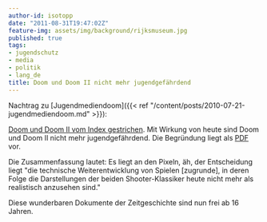 ```yaml
---
author-id: isotopp
date: "2011-08-31T19:47:02Z"
feature-img: assets/img/background/rijksmuseum.jpg
published: true
tags:
- jugendschutz
- media
- politik
- lang_de
title: Doom und Doom II nicht mehr jugendgefährdend
---
```

Nachtrag zu 
[Jugendmediendoom]({{< ref "/content/posts/2010-07-21-jugendmediendoom.md" >}}):

[Doom und Doom II vom Index gestrichen](http://www.golem.de/1108/86095.html). 
Mit Wirkung von heute sind Doom und Doom II nicht mehr jugendgefährdend. Die
Begründung liegt als
[PDF](http://www.bundespruefstelle.de/bpjm/redaktion/PDF-Anlagen/bpjm-aktuell-doom-listenstreichnung-aus-03-11,property=pdf,bereich=bpjm,sprache=de,rwb=true.pdf)
vor. 

Die Zusammenfassung lautet: Es liegt an den Pixeln, äh, der Entscheidung
liegt "die technische Weiterentwicklung von Spielen [zugrunde], in deren
Folge die Darstellungen der beiden Shooter-Klassiker heute nicht mehr als
realistisch anzusehen sind."

Diese wunderbaren Dokumente der Zeitgeschichte sind nun frei ab 16 Jahren.
